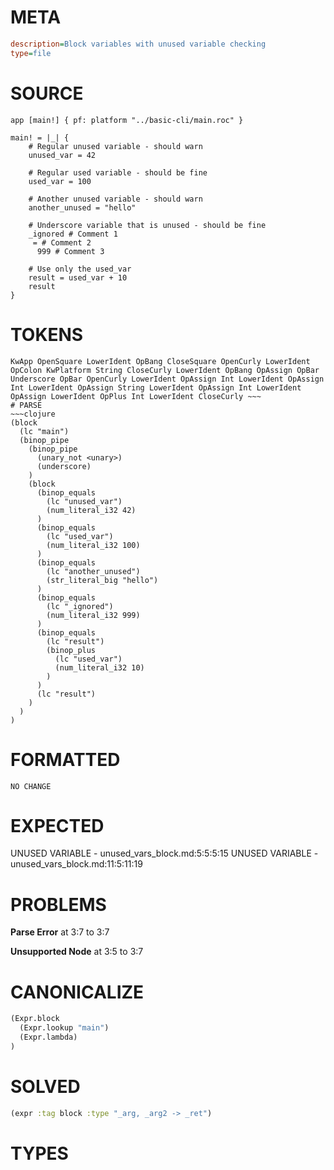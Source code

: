 # META
~~~ini
description=Block variables with unused variable checking
type=file
~~~
# SOURCE
~~~roc
app [main!] { pf: platform "../basic-cli/main.roc" }

main! = |_| {
    # Regular unused variable - should warn
    unused_var = 42

    # Regular used variable - should be fine
    used_var = 100

    # Another unused variable - should warn
    another_unused = "hello"

    # Underscore variable that is unused - should be fine
    _ignored # Comment 1
     = # Comment 2
      999 # Comment 3

    # Use only the used_var
    result = used_var + 10
    result
}
~~~
# TOKENS
~~~text
KwApp OpenSquare LowerIdent OpBang CloseSquare OpenCurly LowerIdent OpColon KwPlatform String CloseCurly LowerIdent OpBang OpAssign OpBar Underscore OpBar OpenCurly LowerIdent OpAssign Int LowerIdent OpAssign Int LowerIdent OpAssign String LowerIdent OpAssign Int LowerIdent OpAssign LowerIdent OpPlus Int LowerIdent CloseCurly ~~~
# PARSE
~~~clojure
(block
  (lc "main")
  (binop_pipe
    (binop_pipe
      (unary_not <unary>)
      (underscore)
    )
    (block
      (binop_equals
        (lc "unused_var")
        (num_literal_i32 42)
      )
      (binop_equals
        (lc "used_var")
        (num_literal_i32 100)
      )
      (binop_equals
        (lc "another_unused")
        (str_literal_big "hello")
      )
      (binop_equals
        (lc "_ignored")
        (num_literal_i32 999)
      )
      (binop_equals
        (lc "result")
        (binop_plus
          (lc "used_var")
          (num_literal_i32 10)
        )
      )
      (lc "result")
    )
  )
)
~~~
# FORMATTED
~~~roc
NO CHANGE
~~~
# EXPECTED
UNUSED VARIABLE - unused_vars_block.md:5:5:5:15
UNUSED VARIABLE - unused_vars_block.md:11:5:11:19
# PROBLEMS
**Parse Error**
at 3:7 to 3:7

**Unsupported Node**
at 3:5 to 3:7

# CANONICALIZE
~~~clojure
(Expr.block
  (Expr.lookup "main")
  (Expr.lambda)
)
~~~
# SOLVED
~~~clojure
(expr :tag block :type "_arg, _arg2 -> _ret")
~~~
# TYPES
~~~roc
~~~
